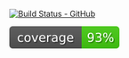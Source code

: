 [![Build Status - GitHub](https://github.com/skieninger/Stochastic_Dynamics/workflows/Pytest/badge.svg)](https://github.com/skieninger/Stochastic_Dynamics/workflows/Pytest/badge.svg?query=workflow%3Apytesting)

[![Code Coverage](https://raw.githubusercontent.com/skieninger/Stochastic_Dynamics/master/Tests/coverage_badge.svg)](https://github.com/skieninger/Stochastic_Dynamics)
